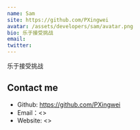 ```yaml
---
name: Sam
site: https://github.com/PXingwei
avatar: /assets/developers/sam/avatar.png
bio: 乐于接受挑战
email: 
twitter: 
---
```


乐于接受挑战

## Contact me

- Github: <https://github.com/PXingwei>
- Email：<>
- Website: <>

